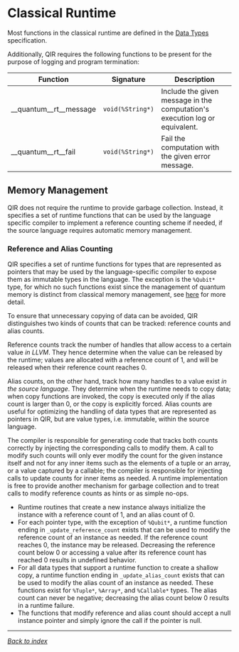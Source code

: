 # Classical Runtime

Most functions in the classical runtime are defined in the [Data
Types](1_Data_Types.md) specification.

Additionally, QIR requires the following functions to be present for the purpose
of logging and program termination:

| Function                  | Signature         | Description |
|---------------------------|-------------------|-------------|
| __quantum__rt__message    | `void(%String*)`  | Include the given message in the computation's execution log or equivalent. |
| __quantum__rt__fail       | `void(%String*)`  | Fail the computation with the given error message. |

## Memory Management

QIR does not require the runtime to provide garbage collection. Instead, it
specifies a set of runtime functions that can be used by the language specific
compiler to implement a reference counting scheme if needed, if the source
language requires automatic memory management.

### Reference and Alias Counting

QIR specifies a set of runtime functions for types that are represented as
pointers that may be used by the language-specific compiler to expose them as
immutable types in the language. The exception is the `%Qubit*` type, for which
no such functions exist since the management of quantum memory is distinct from
classical memory management, see [here](4_Quantum_Runtime.md#qubits) for more
detail.

To ensure that unnecessary copying of data can be avoided, QIR distinguishes two
kinds of counts that can be tracked: reference counts and alias counts.

Reference counts track the number of handles that allow access to a certain
value *in LLVM*. They hence determine when the value can be released by the
runtime; values are allocated with a reference count of 1, and will be released
when their reference count reaches 0.

Alias counts, on the other hand, track how many handles to a value exist *in the
source language*. They determine when the runtime needs to copy data; when copy
functions are invoked, the copy is executed only if the alias count is larger
than 0, or the copy is explicitly forced. Alias counts are useful for optimizing
the handling of data types that are represented as pointers in QIR, but are
value types, i.e. immutable, within the source language.

The compiler is responsible for generating code that tracks both counts
correctly by injecting the corresponding calls to modify them. A call to modify
such counts will only ever modify the count for the given instance itself and
not for any inner items such as the elements of a tuple or an array, or a value
captured by a callable; the compiler is responsible for injecting calls to
update counts for inner items as needed. A runtime implementation is free to
provide another mechanism for garbage collection and to treat calls to modify
reference counts as hints or as simple no-ops.

- Runtime routines that create a new instance always initialize the instance
  with a reference count of 1, and an alias count of 0.
- For each pointer type, with the exception of `%Qubit*`, a runtime function
  ending in `_update_reference_count` exists that can be used to modify the
  reference count of an instance as needed. If the reference count reaches 0,
  the instance may be released. Decreasing the reference count below 0 or
  accessing a value after its reference count has reached 0 results in undefined
  behavior.
- For all data types that support a runtime function to create a shallow copy, a
  runtime function ending in `_update_alias_count` exists that can be used to
  modify the alias count of an instance as needed. These functions exist for
  `%Tuple*`, `%Array*`, and `%Callable*` types. The alias count can never be
  negative; decreasing the alias count below 0 results in a runtime failure.
- The functions that modify reference and alias count should accept a null
  instance pointer and simply ignore the call if the pointer is null.

---
_[Back to index](README.md)_
